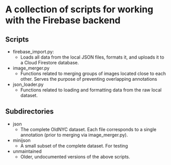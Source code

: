 # A collection of scripts for working with the Firebase backend

## Scripts
* firebase\_import.py:
	* Loads all data from the local JSON files, formats it, and uploads it to a Cloud Firestore database.
* image\_merger.py
	* Functions related to merging groups of images located close to each other. Serves the purpose of preventing overlapping annotations
* json\_loader.py
	* Functions related to loading and formatting data from the raw local dataset.

## Subdirectories
* json
	* The complete OldNYC dataset. Each file corresponds to a single annotation (prior to merging via image\_merger.py).
* minijson
	* A small subset of the complete dataset. For testing
* unmaintained
	* Older, undocumented versions of the above scripts.

